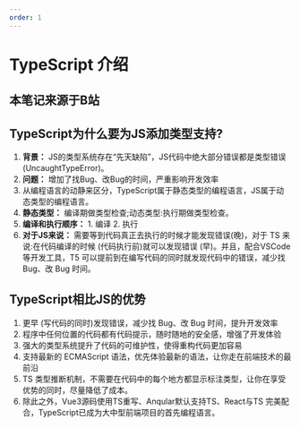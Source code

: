 ```yaml
---
order: 1
---
```

# TypeScript 介绍

## 本笔记来源于B站
<BiliBili bvid="BV14Z4y1u7pi" ratio="16:9" autoplay />

## TypeScript为什么要为JS添加类型支持?

1. **背景：** JS的类型系统存在“先天缺陷”，JS代码中绝大部分错误都是类型错误(UncaughtTypeError)。
2. **问题：** 增加了找Bug、改Bug的时间，严重影响开发效率
3. 从编程语言的动静来区分，TypeScript属于静态类型的编程语言，JS属于动态类型的编程语言。
4. **静态类型：** 编译期做类型检查;动态类型:执行期做类型检查。
5. **编译和执行顺序：** 1. 编译 2. 执行
6. **对于JS来说：** 需要等到代码真正去执行的时候才能发现错误(晚)，对于 TS 来说:在代码编译的时候 (代码执行前)就可以发现错误 (早)。并且，配合VSCode 等开发工具，T5 可以提前到在编写代码的同时就发现代码中的错误，减少找 Bug、改 Bug 时间。

## TypeScript相比JS的优势
1. 更早 (写代码的同时)发现错误，减少找 Bug、改 Bug 时间，提升开发效率
2. 程序中任何位置的代码都有代码提示，随时随地的安全感，增强了开发体验
3. 强大的类型系统提升了代码的可维护性，使得重构代码更加容易
4. 支持最新的 ECMAScript 语法，优先体验最新的语法，让你走在前端技术的最前沿
5. TS 类型推断机制，不需要在代码中的每个地方都显示标注类型，让你在享受优势的同时，尽量降低了成本。
6. 除此之外，Vue3源码使用TS重写、Anqular默认支持TS、React与TS 完美配合，TypeScript已成为大中型前端项目的首先编程语言。